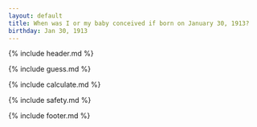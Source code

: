 ```yaml
---
layout: default
title: When was I or my baby conceived if born on January 30, 1913?
birthday: Jan 30, 1913
---
```


{% include header.md %}

{% include guess.md %}

{% include calculate.md %}

{% include safety.md %}

{% include footer.md %}



